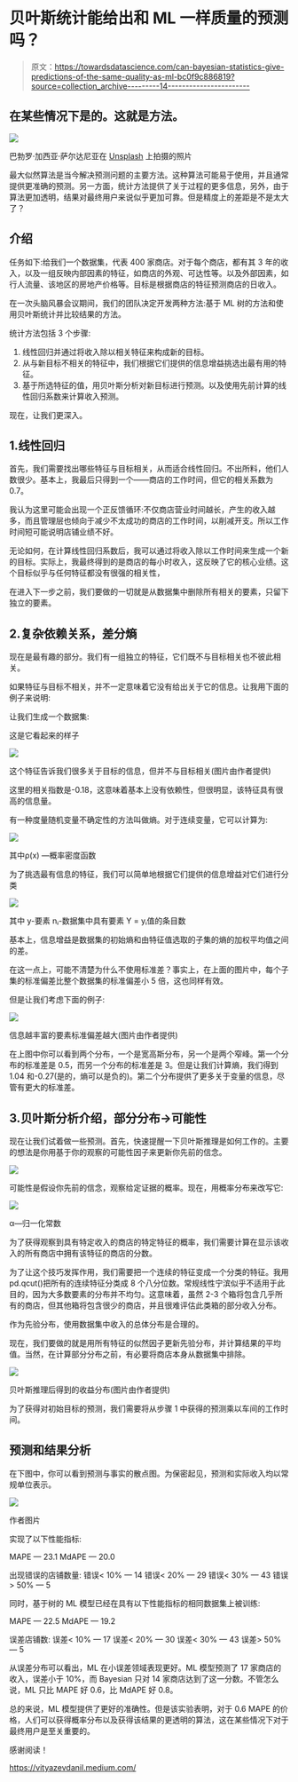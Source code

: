 # 贝叶斯统计能给出和 ML 一样质量的预测吗？

> 原文：<https://towardsdatascience.com/can-bayesian-statistics-give-predictions-of-the-same-quality-as-ml-bc0f9c886819?source=collection_archive---------14----------------------->

## 在某些情况下是的。这就是方法。

![](img/fd252edd97374817479bb139d5f79b47.png)

巴勃罗·加西亚·萨尔达尼亚在 [Unsplash](https://unsplash.com/s/photos/direction?utm_source=unsplash&utm_medium=referral&utm_content=creditCopyText) 上拍摄的照片

最大似然算法是当今解决预测问题的主要方法。这种算法可能易于使用，并且通常提供更准确的预测。另一方面，统计方法提供了关于过程的更多信息，另外，由于算法更加透明，结果对最终用户来说似乎更加可靠。但是精度上的差距是不是太大了？

## 介绍

任务如下:给我们一个数据集，代表 400 家商店。对于每个商店，都有其 3 年的收入，以及一组反映内部因素的特征，如商店的外观、可达性等。以及外部因素，如行人流量、该地区的房地产价格等。目标是根据商店的特征预测商店的日收入。

在一次头脑风暴会议期间，我们的团队决定开发两种方法:基于 ML 树的方法和使用贝叶斯统计并比较结果的方法。

统计方法包括 3 个步骤:

1.  线性回归并通过将收入除以相关特征来构成新的目标。
2.  从与新目标不相关的特征中，我们根据它们提供的信息增益挑选出最有用的特征。
3.  基于所选特征的值，用贝叶斯分析对新目标进行预测。以及使用先前计算的线性回归系数来计算收入预测。

现在，让我们更深入。

## 1.线性回归

首先，我们需要找出哪些特征与目标相关，从而适合线性回归。不出所料，他们人数很少。基本上，我最后只得到一个——商店的工作时间，但它的相关系数为 0.7。

我认为这里可能会出现一个正反馈循环:不仅商店营业时间越长，产生的收入越多，而且管理层也倾向于减少不太成功的商店的工作时间，以削减开支。所以工作时间短可能说明店铺业绩不好。

无论如何，在计算线性回归系数后，我可以通过将收入除以工作时间来生成一个新的目标。实际上，我最终得到的是商店的每小时收入，这反映了它的核心业绩。这个目标似乎与任何特征都没有很强的相关性，

在进入下一步之前，我们要做的一切就是从数据集中删除所有相关的要素，只留下独立的要素。

## 2.复杂依赖关系，差分熵

现在是最有趣的部分。我们有一组独立的特征，它们既不与目标相关也不彼此相关。

如果特征与目标不相关，并不一定意味着它没有给出关于它的信息。让我用下面的例子来说明:

让我们生成一个数据集:

这是它看起来的样子

![](img/72b14af167b33dd6fd8681a4ae56c9b6.png)

这个特征告诉我们很多关于目标的信息，但并不与目标相关(图片由作者提供)

这里的相关指数是-0.18，这意味着基本上没有依赖性，但很明显，该特征具有很高的信息量。

有一种度量随机变量不确定性的方法叫做熵。对于连续变量，它可以计算为:

![](img/a03a64552a080d2446841f33ffa8be2b.png)

其中ρ(x) —概率密度函数

为了挑选最有信息的特征，我们可以简单地根据它们提供的信息增益对它们进行分类

![](img/7d4cd08153c4719fd547db95f967a7c4.png)

其中
y-要素
nᵢ-数据集中具有要素 Y = yᵢ值的条目数

基本上，信息增益是数据集的初始熵和由特征值选取的子集的熵的加权平均值之间的差。

在这一点上，可能不清楚为什么不使用标准差？事实上，在上面的图片中，每个子集的标准偏差比整个数据集的标准偏差小 5 倍，这也同样有效。

但是让我们考虑下面的例子:

![](img/5e7401b34cd12e27ff283c66865c0ac1.png)

信息越丰富的要素标准偏差越大(图片由作者提供)

在上图中你可以看到两个分布，一个是宽高斯分布，另一个是两个窄峰。第一个分布的标准差是 0.5，而另一个分布的标准差是 3。但是让我们计算熵，我们得到 1.04 和-0.27(是的，熵可以是负的)。第二个分布提供了更多关于变量的信息，尽管有更大的标准差。

## 3.贝叶斯分析介绍，部分分布→可能性

现在让我们试着做一些预测。首先，快速提醒一下贝叶斯推理是如何工作的。主要的想法是你用基于你的观察的可能性因子来更新你先前的信念。

![](img/b8c36993e3d9b8c6376fd7a191f68577.png)

可能性是假设你先前的信念，观察给定证据的概率。现在，用概率分布来改写它:

![](img/929f67e0c87496a0ca5fa48f6a5f9624.png)

α—归一化常数

为了获得观察到具有特定收入的商店的特定特征的概率，我们需要计算在显示该收入的所有商店中拥有该特征的商店的分数。

为了让这个技巧发挥作用，我们需要把一个连续的特征变成一个分类的特征。我用 pd.qcut()把所有的连续特征分类成 8 个八分位数。常规线性宁滨似乎不适用于此目的，因为大多数要素的分布并不均匀。这意味着，虽然 2-3 个箱将包含几乎所有的商店，但其他箱将包含很少的商店，并且很难评估此类箱的部分收入分布。

作为先验分布，使用数据集中收入的总体分布是合理的。

现在，我们要做的就是用所有特征的似然因子更新先验分布，并计算结果的平均值。当然，在计算部分分布之前，有必要将商店本身从数据集中排除。

![](img/2d9393644917888cc7646ad8669d630c.png)

贝叶斯推理后得到的收益分布(图片由作者提供)

为了获得对初始目标的预测，我们需要将从步骤 1 中获得的预测乘以车间的工作时间。

## 预测和结果分析

在下图中，你可以看到预测与事实的散点图。为保密起见，预测和实际收入均以常规单位表示。

![](img/e46a0798318d926bdfff7549d45c6689.png)

作者图片

实现了以下性能指标:

MAPE — 23.1
MdAPE — 20.0

出现错误的店铺数量:
错误< 10% — 14
错误< 20% — 29
错误< 30% — 43
错误> 50% — 5

同时，基于树的 ML 模型已经在具有以下性能指标的相同数据集上被训练:

MAPE — 22.5
MdAPE — 19.2

误差店铺数:
误差< 10% — 17
误差< 20% — 30
误差< 30% — 43
误差> 50% — 5

从误差分布可以看出，ML 在小误差领域表现更好。ML 模型预测了 17 家商店的收入，误差小于 10%，而 Bayesian 只对 14 家商店达到了这一分数。不管怎么说，ML 只比 MAPE 好 0.6，比 MdAPE 好 0.8。

总的来说，ML 模型提供了更好的准确性。但是该实验表明，对于 0.6 MAPE 的价格，人们可以获得概率分布以及获得该结果的更透明的算法，这在某些情况下对于最终用户是至关重要的。

感谢阅读！

<https://vityazevdanil.medium.com/> 